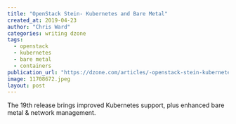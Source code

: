 ```yaml
---
title: "OpenStack Stein- Kubernetes and Bare Metal"
created_at: 2019-04-23
author: "Chris Ward"
categories: writing dzone
tags: 
  - openstack
  - kubernetes
  - bare metal
  - containers
publication_url: "https://dzone.com/articles/-openstack-stein-kubernetes-and-bare-metal"
image: 11708672.jpeg
layout: post
---
```

The 19th release brings improved Kubernetes support, plus enhanced bare metal & network management.

